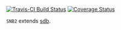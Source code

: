 
[![Travis-CI Build Status](https://travis-ci.org/mpio-be/SNB2.svg?branch=master)](https://travis-ci.org/mpio-be/SNB2)
[![Coverage Status](https://img.shields.io/codecov/c/github/mpio-be/SNB2/master.svg)](https://codecov.io/github/mpio-be/SNB2?branch=master)

`SNB2` extends [sdb](https://github.com/mpio-be/sdb).
